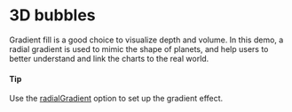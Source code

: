 # 3D bubbles

Gradient fill is a good choice to visualize depth and volume. In this demo, a radial gradient is used to mimic the shape of planets, and help users to better understand and link the charts to the real world.

#### Tip

Use the [radialGradient](https://www.highcharts.com/docs/chart-design-and-style/colors) option to set up the gradient effect.
